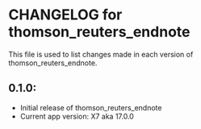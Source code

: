 # CHANGELOG for thomson_reuters_endnote

This file is used to list changes made in each version of thomson_reuters_endnote.

## 0.1.0:

* Initial release of thomson_reuters_endnote
* Current app version: X7 aka 17.0.0
